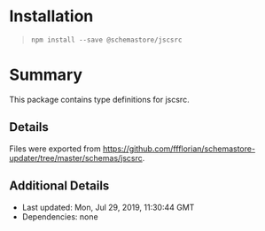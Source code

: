 # Installation
> `npm install --save @schemastore/jscsrc`

# Summary
This package contains type definitions for jscsrc.

## Details
Files were exported from https://github.com/ffflorian/schemastore-updater/tree/master/schemas/jscsrc.

## Additional Details
* Last updated: Mon, Jul 29, 2019, 11:30:44 GMT
* Dependencies: none
